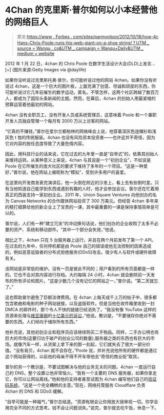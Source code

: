 # 4Chan 的克里斯·普尔如何以小本经营他的网络巨人

> 原文:[https://www . Forbes . com/sites/parmyolson/2012/10/18/how-4c Hans-Chris-Poole-runs-his-web-giant-on-a-shoe string/？UTM _ source = Wanqu . co&UTM _ campaign = Wanqu+Daily&UTM _ medium = website](https://www.forbes.com/sites/parmyolson/2012/10/18/how-4chans-chris-poole-runs-his-web-giant-on-a-shoestring/?utm_source=wanqu.co&utm_campaign=Wanqu+Daily&utm_medium=website)

 <fbs-accordion class="expandable" current="-1">2012 年 1 月 22 日，4chan 的 Chris Poole 在数字生活设计大会(DLD)上发言...[+] (图片来源:Getty Images via @daylife)</fbs-accordion> 

如果你没听说过克里斯托弗·普尔，你可能听说过他的网站 4chan。如果你没有听说过 4chan，这是一个巨大的图片板，上面充满了创意、坦诚和顽皮的东西，你可能听说过它几年前催生的数字运动，匿名。不管怎样，这两个社区跨越了数百万人，都成为了国际头条新闻的主题。然而，在幕后，4chan 的创始人用最紧缩的预算运营着他最初的网站。

4chan 没有全职员工，没有开发人员或系统管理员，这意味着 Poole 和一个兼职开发人员独自管理一个每月有 2000 万以上访客的网站。

“它真的不赚钱，”普尔在爱尔兰都柏林的网络峰会上说，他穿着深灰色连帽衫和浅灰色 t 恤的传统服装。4chan 也没有风险资本投资者——也许这并不奇怪，因为它对内容的放任态度导致了大量色情内容。

 <fbs-ad position="inread" progressive="" ad-id="article-0-inread" aria-hidden="true" role="presentation">因此，用科技行业的话来说，它在过去的九年里一直是“自举式”的，依靠其创始人来维持运转。从某种意义上来说，4chan 与其说是一个“初创企业”，不如说是 Poole 在它所催生的庞大社区的要求下维持了多年的一个项目。“这是一种爱好，”普尔说，他在网站上被昵称为“模拟”，受到许多用户的喜爱。

在这里向开发商发表完演讲后，他一头倒在附近的沙发上，看上去有些倒时差。只有当他知道自己能学到东西或遇到有趣的人时，他才会参加会议。普尔还在忙着用真正的西装支持一家初创企业。2011 年，Union Square Ventures 向他创办的名为 Canvas Networks 的合作媒体网站投资了 300 万美元。但经营 4chan 多年来的精打细算给他的新企业上了宝贵的一课，其中最重要的一课是保持事情简单是可以的。

普尔说，人们有一种“建立冗余”的冲动换句话说，他们创办的企业收购了太多不必要的资产、系统和移动部件。“其中一个部分会失效，”他说。

相比之下，4chan 只在 5 台服务器上运行，并且在两个月前发布了第一个 API。在过去的九年中，任何停机都是由 Poole 自己的错误或他无法控制的因素造成的，例如恶意诋毁者的分布式拒绝服务(DDoS)攻击。很少有人与软件或硬件故障有关。

该网站是非常低的维护。没有一页是彼此不同的；用户看到的所有页面都是一样的。它也不会对其内容进行存档。大约每隔 24 小时，4chan 就会删除前一天发布的所有评论和图片。“这是少数几个没有记忆的网站之一，”普尔说。“第二天就忘了。”

这也帮助普尔避免了巨额法律费用。在 4chan 上每天成千上万的帖子中，很多都包含歌曲和电影的种子网站链接，以及盗版软件。但是当他在收件箱里收到一封 DMCA 的邮件时，那个令人不快的链接已经消失了。“我没有像 YouTube 这样的资源来处理与[维亚康姆](http://www.forbes.com/companies/viacom/)的[十亿美元的诉讼](http://www.guardian.co.uk/technology/2010/jun/23/youtube-wins-viacom-lawsuit)，”他说。教训是，“不要储存你绝对不需要的东西。人们倾向于储存所有东西。”

他补充说，其他初创企业和程序员应该继续购买二手物品。同样，二手办公椅也有巨大的市场(这要归功于破产的创业公司的数量),服务器之类的东西也有巨大的市场。就像汽车一样，从货架上拿下来的那一刻起，它们就失去了很大一部分价值。“没有易贝，4chan 就不会存在，”Poole 说，并补充说他所有的硬件都是通过这个网站获得的，以前他的母亲不得不开车带他去“奇怪的商业街”取货。

普尔的另一个教训是，不要试图解决与他的业务无关的问题。4chan 一度运行自己的 DNS，整个设置让他非常恼火。“我有一个主要的 DNS 服务器，如果你拿走它，你可以让网站离线。”他和他的支持者甚至试图为 4chan 编写他们自己的[验证码系统](http://en.wikipedia.org/wiki/CAPTCHA)，“这是一个完全糟糕的主意。”现在，网络托管服务 Cloudflare 负责 4chan 的 DNS 和 DDoS 缓解。

“自举可能是一种福气，”普尔总结道。“资源有限会让你用放大镜审视一切。你学会用完全不同的方式思考。钱不会让问题消失。”说完，普尔就去吃午饭，休息一下。</fbs-ad>